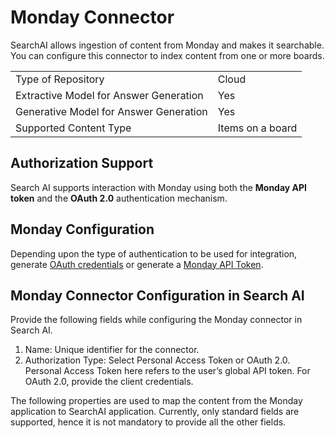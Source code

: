 # Monday Connector

SearchAI allows ingestion of content from Monday and makes it searchable. You can configure this connector to index content from one or more boards. 


<table>
  <tr>
   <td>Type of Repository 
   </td>
   <td>Cloud
   </td>
  </tr>
  <tr>
   <td>Extractive Model for Answer Generation
   </td>
   <td>Yes
   </td>
  </tr>
  <tr>
   <td>Generative Model for Answer Generation
   </td>
   <td>Yes
   </td>
  </tr>
  <tr>
   <td>Supported Content Type
   </td>
   <td> Items on a board
   </td>
  </tr>
</table>



## Authorization Support 

Search AI supports interaction with Monday using both the **Monday API token** and the **OAuth 2.0** authentication mechanism. 


## Monday Configuration

Depending upon the type of authentication to be used for integration, generate [OAuth credentials](https://developer.monday.com/apps/docs/oauth) or generate a [Monday API Token](https://developer.monday.com/api-reference/docs/authentication). 


## Monday Connector Configuration in Search AI

Provide the following fields while configuring the Monday connector in Search AI. 

1. Name: Unique identifier for the connector. 
2. Authorization Type: Select Personal Access Token or OAuth 2.0. Personal Access Token here refers to the user’s global API token. For OAuth 2.0, provide the client credentials. 

The following properties are used to map the content from the Monday application to SearchAI application. Currently, only standard fields are supported, hence it is not mandatory to provide all the other fields.
